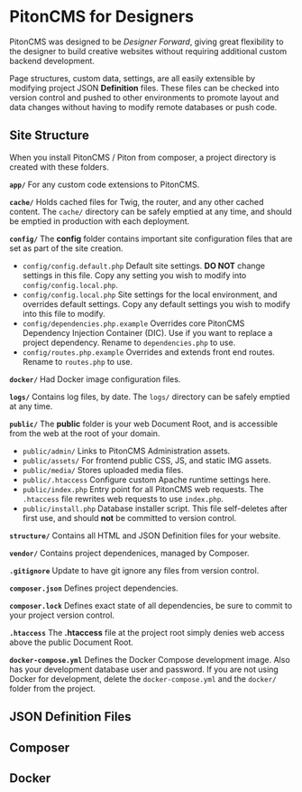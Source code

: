# PitonCMS for Designers

PitonCMS was designed to be _Designer Forward_, giving great flexibility to the designer to build creative websites without requiring additional custom backend development.

Page structures, custom data, settings, are all easily extensible by modifying project JSON **Definition** files. These files can be checked into version control and pushed to other environments to promote layout and data changes without having to modify remote databases or push code.

## Site Structure
When you install PitonCMS / Piton from composer, a project directory is created with these folders.

**`app/`**
For any custom code extensions to PitonCMS.

**`cache/`**
Holds cached files for Twig, the router, and any other cached content. The `cache/` directory can be safely emptied at any time, and should be emptied in production with each deployment.

**`config/`**
The **config** folder contains important site configuration files that are set as part of the site creation.
* `config/config.default.php` Default site settings. **DO NOT** change settings in this file. Copy any setting you wish to modify into `config/config.local.php`.
* `config/config.local.php` Site settings for the local environment, and overrides default settings. Copy any default settings you wish to modify into this file to modify.
* `config/dependencies.php.example` Overrides core PitonCMS Dependency Injection Container (DIC). Use if you want to replace a project dependency. Rename to `dependencies.php` to use.
* `config/routes.php.example` Overrides and extends front end routes. Rename to `routes.php` to use.

**`docker/`** Had Docker image configuration files.

**`logs/`** Contains log files, by date. The `logs/` directory can be safely emptied at any time.

**`public/`** The **public** folder is your web Document Root, and is accessible from the web at the root of your domain.
* `public/admin/` Links to PitonCMS Administration assets.
* `public/assets/` For frontend public CSS, JS, and static IMG assets.
* `public/media/` Stores uploaded media files.
* `public/.htaccess` Configure custom Apache runtime settings here.
* `public/index.php` Entry point for all PitonCMS web requests. The `.htaccess` file rewrites web requests to use `index.php`.
* `public/install.php` Database installer script. This file self-deletes after first use, and should **not** be committed to version control.

**`structure/`** Contains all HTML and JSON Definition files for your website.

**`vendor/`** Contains project dependenices, managed by Composer.

**`.gitignore`** Update to have git ignore any files from version control.

**`composer.json`** Defines project dependencies.

**`composer.lock`** Defines exact state of all dependencies, be sure to commit to your project version control.

**`.htaccess`** The **.htaccess** file at the project root simply denies web access above the public Document Root.

**`docker-compose.yml`** Defines the Docker Compose development image. Also has your development database user and password. If you are not using Docker for development, delete the `docker-compose.yml` and the `docker/` folder from the project.

## JSON Definition Files


## Composer


## Docker